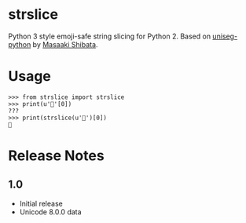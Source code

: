 # strslice

Python 3 style emoji-safe string slicing for Python 2. Based on 
[uniseg-python](https://pypi.python.org/pypi/uniseg/) by 
[Masaaki Shibata](http://emptypage.jp/).

# Usage

```
>>> from strslice import strslice
>>> print(u'🏩'[0])
???
>>> print(strslice(u'🏩')[0])
🏩
```

# Release Notes

## 1.0

* Initial release
* Unicode 8.0.0 data
